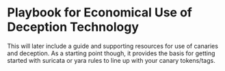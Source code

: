 # Playbook for Economical Use of Deception Technology 
This will later include a guide and supporting resources for use of canaries and deception. As a starting point though, it provides the basis for getting started with suricata or yara rules to line up with your canary tokens/tags.  

